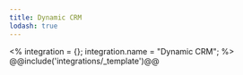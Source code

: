 ```yaml
---
title: Dynamic CRM
lodash: true
---
```

<% integration = {};
integration.name = "Dynamic CRM"; %>
@@include('integrations/_template')@@
